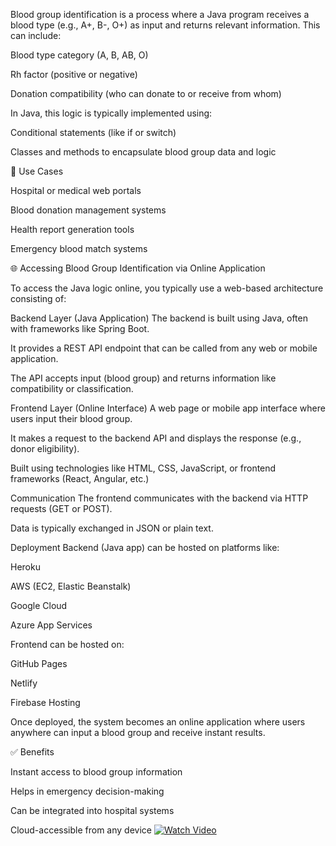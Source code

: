 Blood group identification is a process where a Java program receives a blood type (e.g., A+, B-, O+) as input and returns relevant information. This can include:

Blood type category (A, B, AB, O)

Rh factor (positive or negative)

Donation compatibility (who can donate to or receive from whom)

In Java, this logic is typically implemented using:

Conditional statements (like if or switch)

Classes and methods to encapsulate blood group data and logic

🧠 Use Cases

Hospital or medical web portals

Blood donation management systems

Health report generation tools

Emergency blood match systems

🌐 Accessing Blood Group Identification via Online Application

To access the Java logic online, you typically use a web-based architecture consisting of:

Backend Layer (Java Application)
The backend is built using Java, often with frameworks like Spring Boot.

It provides a REST API endpoint that can be called from any web or mobile application.

The API accepts input (blood group) and returns information like compatibility or classification.

Frontend Layer (Online Interface)
A web page or mobile app interface where users input their blood group.

It makes a request to the backend API and displays the response (e.g., donor eligibility).

Built using technologies like HTML, CSS, JavaScript, or frontend frameworks (React, Angular, etc.)

Communication
The frontend communicates with the backend via HTTP requests (GET or POST).

Data is typically exchanged in JSON or plain text.

Deployment
Backend (Java app) can be hosted on platforms like:

Heroku

AWS (EC2, Elastic Beanstalk)

Google Cloud

Azure App Services

Frontend can be hosted on:

GitHub Pages

Netlify

Firebase Hosting

Once deployed, the system becomes an online application where users anywhere can input a blood group and receive instant results.

✅ Benefits

Instant access to blood group information

Helps in emergency decision-making

Can be integrated into hospital systems

Cloud-accessible from any device
[![Watch Video](https://via.placeholder.com/600x350.png?text=Blood+Group+Identification+Video)](https://drive.google.com/file/d/1SDxXMxdtylHKTHboAvy71g_8jFWuLQaK/view?usp=sharing)
